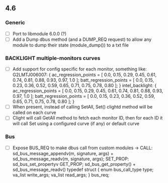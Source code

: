 ## 4.6

### Generic
- [ ] Port to libmodule 6.0.0 (?)
- [ ] Add a Dump dbus method (and a DUMP_REQ request) to allow any module to dump their state (module_dump()) to a txt file

### BACKLIGHT multiple-monitors curves
- [ ] Add support for config specific for each monitor, something like:
G2LMTJ006007:
{
    ac_regression_points = [ 0.0, 0.15, 0.29, 0.45, 0.61, 0.74, 0.81, 0.88, 0.93, 0.97, 1.0 ];
    batt_regression_points = [ 0.0, 0.15, 0.23, 0.36, 0.52, 0.59, 0.65, 0.71, 0.75, 0.78, 0.80 ];
}
intel_backlight:
{
    ac_regression_points = [ 0.0, 0.15, 0.29, 0.45, 0.61, 0.74, 0.81, 0.88, 0.93, 0.97, 1.0 ];
    batt_regression_points = [ 0.0, 0.15, 0.23, 0.36, 0.52, 0.59, 0.65, 0.71, 0.75, 0.78, 0.80 ];
}
- [ ] When present, instead of calling SetAll, Set() clightd method will be called on each curve 
- [ ] Clight will call GetAll method to fetch each monitor ID, then for each ID it will call Set using a configured curve (if any) or default curve

### Bus
- [ ] Expose BUS_REQ to make dbus call from custom modules -> 
CALL: sd_bus_message_appendv(m, signature, args) + sd_bus_message_readv(m, signature, args);
SET_PROP: sd_bus_set_propertyv
GET_PROP; sd_bus_get_property() + sd_bus_message_readv()
typedef struct {
    enum bus_call_type type;
    va_list write_args;
    va_list read_args;
} bus_req;

